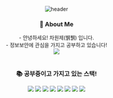<div align="center">

![header](https://capsule-render.vercel.app/api?type=Waving&color=F0EDCC&height=300&section=header&text=CASPER{HI!_CASPER_2025_ASSIGNMENT}&fontSize=30&fontColor=02343F)
<h3 align="center">🚀 About Me</h3>
<p align="center">
- 안녕하세요! 차원제(뷁풹) 입니다.<br>
- 정보보안에 관심을 가지고 공부하고 있습니다!<br>
<a href="https://www.instagram.com/plz.cantabile/"><img src="https://img.shields.io/badge/Instagram-E4405F?style=flat&logo=Instagram&logoColor=white&link=https://www.instagram.com/bowling_kyu/"/></a>
<br><br>
</p>
<h3 align="center">📚 공부중이고 가지고 있는 스택!</h3>
<p align="center">
<img src="https://img.shields.io/badge/React-61DAFB?style=flat&logo=React&logoColor=white"/>
<img src="https://img.shields.io/badge/PHP-777BB4?style=flat&logo=PHP&logoColor=white"/>
<img src="https://img.shields.io/badge/JavaScript-F7DF1E?style=flat&logo=JavaScript&logoColor=white"/>
<img src="https://img.shields.io/badge/MySQL-4479A1?style=flat&logo=MySQL&logoColor=white"/>
<img src="https://img.shields.io/badge/CSS3-1572B6?style=flat&logo=CSS3&logoColor=white"/>
<img src="https://img.shields.io/badge/Python-white?style=flat&logo=Python&logoColor=#3776AB"/>
<img src="https://img.shields.io/badge/Docker-2496ED?style=flat&logo=Docker&logoColor=#3776AB"/>
<img src="https://img.shields.io/badge/C-00599C?style=flat&logo=C%2B%2B&logoColor=#3776AB"/>
</p>

</div>
